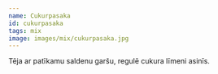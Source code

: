 ```yaml
---
name: Cukurpasaka
id: cukurpasaka
tags: mix
image: images/mix/cukurpasaka.jpg
---
```

Tēja ar patīkamu saldenu garšu, regulē cukura līmeni asinīs.